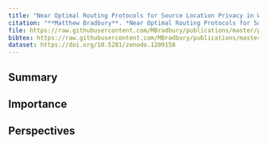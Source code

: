 ```yaml
---
title: "Near Optimal Routing Protocols for Source Location Privacy in Wireless Sensor Networks: Modelling, Design and Evaluation"
citation: "**Matthew Bradbury**. *Near Optimal Routing Protocols for Source Location Privacy in Wireless Sensor Networks: Modelling, Design and Evaluation*. PhD thesis, University of Warwick, Coventry, UK, 2018. URL: <http://wrap.warwick.ac.uk/115772>."
file: https://raw.githubusercontent.com/MBradbury/publications/master/papers/Thesis.pdf
bibtex: https://raw.githubusercontent.com/MBradbury/publications/master/bibtex/Bradbury_2018_NearOptimalRouting.bib
dataset: https://doi.org/10.5281/zenodo.1209158
---
```


## Summary

## Importance

## Perspectives


